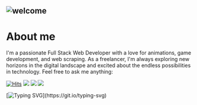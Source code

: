
![welcome](assets/gif/welcome-crop2.gif)
---

# About me 
I'm a passionate Full Stack Web Developer with a love for animations, game development, and web scraping. As a freelancer, I'm always exploring new horizons in the digital landscape and excited about the endless possibilities in technology. Feel free to ask me anything:
<!-- Views -->
[![Hits](https://hits.sh/github.com/patrickaod.svg?style=for-the-badge&label=Views&color=11ccb2&logo=github)](https://hits.sh/github.com/patrickaod/) <!-- linkedin -->
<img class="badge" src="https://img.shields.io/badge/LinkedIn-Connect-blue?style=for-the-badge&logo=linkedin"><a href="https://www.linkedin.com/in/patrickaod/"></a><!-- coffee --> 
<img class="badge" src="https://img.shields.io/badge/Powered%20by-Coffee-brown?style=for-the-badge&logo=buy-me-a-coffee"> <!-- streak -->
<img class="badge" src="https://img.shields.io/badge/Coding%20Streak-30%20days-orange?style=for-the-badge&logo=github">  

<!-- Thank you message -->

[![Typing SVG](https://readme-typing-svg.demolab.com?font=Honk&size=30&pause=1000&color=4AA93E&center=true&width=435&lines=Thanks+for+visiting!;Your+attention+is+appreciated!)](https://git.io/typing-svg)



<!--
**patrickaod/patrickaod** is a ✨ _special_ ✨ repository because its `README.md` (this file) appears on your GitHub profile.

Here are some ideas to get you started:

- 🔭 I’m currently working on ...
- 🌱 I’m currently learning ...
- 👯 I’m looking to collaborate on ...
- 🤔 I’m looking for help with ...
- 💬 Ask me about ...
- 📫 How to reach me: ...
- 😄 Pronouns: ...
- ⚡ Fun fact: ...
-->
